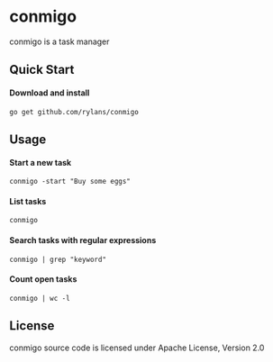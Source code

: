 # conmigo

conmigo is a task manager 

## Quick Start

#### Download and install

    go get github.com/rylans/conmigo

## Usage

#### Start a new task

    conmigo -start "Buy some eggs"

#### List tasks

    conmigo
  
#### Search tasks with regular expressions

    conmigo | grep "keyword"

#### Count open tasks

    conmigo | wc -l

## License

conmigo source code is licensed under Apache License, Version 2.0
